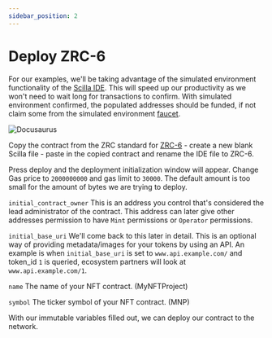 ```yaml
---
sidebar_position: 2
---
```


# Deploy ZRC-6

For our examples, we'll be taking advantage of the simulated environment functionality of the [Scilla IDE](https://ide.zilliqa.com/#/). This will speed up our productivity as we won't need to wait long for transactions to confirm. With simulated environment confirmed, the populated addresses should be funded, if not claim some from the simulated environment [faucet](https://dev-wallet.zilliqa.com/faucet?network=isolated_server).

![Docusaurus](/img/tutorials/MyNFTProject/zrc6-params.png)

Copy the contract from the ZRC standard for [ZRC-6](https://github.com/Zilliqa/ZRC/blob/master/zrcs/zrc-6.md) - create a new blank Scilla file - paste in the copied contract and rename the IDE file to ZRC-6.

Press deploy and the deployment initialization window will appear. Change Gas price to ```2000000000``` and gas limit to ```30000```. The default amount is too small for the amount of bytes we are trying to deploy.

```initial_contract_owner``` This is an address you control that's considered the lead administrator of the contract. This address can later give other addresses permission to have ```Mint``` permissions or ```Operator``` permissions.

```initial_base_uri``` We'll come back to this later in detail. This is an optional way of providing metadata/images for your tokens by using an API. 
An example is when ```initial_base_uri``` is set to ```www.api.example.com/``` and token_id ```1``` is queried, ecosystem partners will look at ```www.api.example.com/1```. 

```name``` The name of your NFT contract. (MyNFTProject)

```symbol``` The ticker symbol of your NFT contract. (MNP)

With our immutable variables filled out, we can deploy our contract to the network.